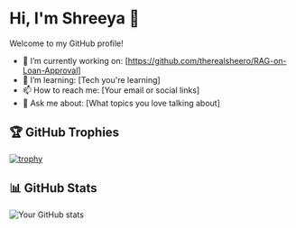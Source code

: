 # Hi, I'm Shreeya 👋

Welcome to my GitHub profile!

- 🔭 I’m currently working on: [https://github.com/therealsheero/RAG-on-Loan-Approval]
- 🌱 I’m learning: [Tech you're learning]
- 📫 How to reach me: [Your email or social links]
- 💬 Ask me about: [What topics you love talking about]

## 🏆 GitHub Trophies
[![trophy](https://github-profile-trophy.vercel.app/?username=therealsheero&theme=onedark)](https://github.com/ryo-ma/github-profile-trophy)

## 📊 GitHub Stats
![Your GitHub stats](https://github-readme-stats.vercel.app/api?username=therealsheero&show_icons=true&theme=onedark)

